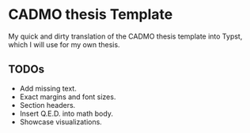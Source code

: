 # CADMO thesis Template
My quick and dirty translation of the CADMO thesis template into Typst, which I will use for my own thesis.

## TODOs
- Add missing text.
- Exact margins and font sizes.
- Section headers.
- Insert Q.E.D. into math body.
- Showcase visualizations.
